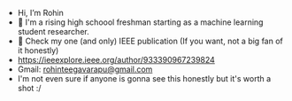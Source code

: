 -  Hi, I’m Rohin
- 👀 I'm a rising high schoool freshman starting as a machine learning student researcher.
- 🌱 Check my one (and only) IEEE publication (If you want, not a big fan of it honestly)
- https://ieeexplore.ieee.org/author/933390967239824
- Gmail: rohinteegavarapu@gmail.com
- I'm not even sure if anyone is gonna see this honestly but it's worth a shot :/
